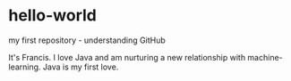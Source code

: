 # hello-world
my first repository - understanding GitHub

It's Francis. I love Java and am nurturing a new relationship with machine-learning. 
Java is my first love.
